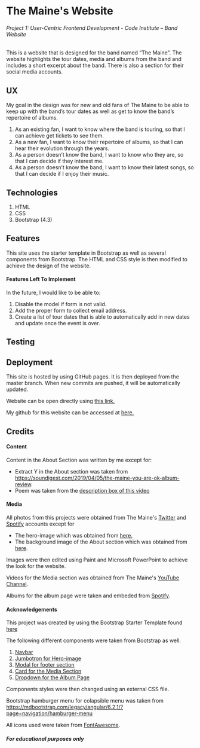 # The Maine's Website
###### Project 1: User-Centric Frontend Development - Code Institute – Band Website
This is a website that is designed for the band named “The Maine”. The website highlights the tour dates, media and albums from the band and includes a short excerpt about the band. There is also a section for their social media accounts.

## UX
My goal in the design was for new and old fans of The Maine to be able to keep up with the band’s tour dates as well as get to know the band’s repertoire of albums.
1. As an existing fan, I want to know where the band is touring, so that I can achieve get tickets to see them.
2. As a new fan, I want to know their repertoire of albums, so that I can hear their evolution through the years.
3. As a person doesn’t know the band, I want to know who they are, so that I can decide if they interest me.
4. As a person doesn’t know the band, I want to know their latest songs, so that I can decide if I enjoy their music.

## Technologies
1.	HTML
2.	CSS
3.	Bootstrap (4.3)

## Features
This site uses the starter template in Bootstrap as well as several components from Bootstrap. The HTML and CSS style is then modified to achieve the design of the website.

#### Features Left To Implement
In the future, I would like to be able to:
1.	Disable the model if form is not valid.
2.	Add the proper form to collect email address.
3.	Create a list of tour dates that is able to automatically add in new dates and update once the event is over.  

## Testing



## Deployment
This site is hosted by using GitHub pages.
It is then deployed from the master branch.
When new commits are pushed, it will be automatically updated.

Website can be open directly using [this link.](https://diyanah08.github.io/project1-themainewebsite/)

My github for this website can be accessed at [here.](https://github.com/diyanah08/project1-themainewebsite)

## Credits
#### Content
Content in the About Section was written by me except for:
- Extract Y in the About section was taken from https://soundigest.com/2019/04/05/the-maine-you-are-ok-album-review.
- Poem was taken from the [description box of this video](https://www.youtube.com/watch?v=--25CSFCMM8)

#### Media
All photos from this projects were obtained from The Maine's [Twitter](https://twitter.com/themaine?ref_src=twsrc%5Egoogle%7Ctwcamp%5Eserp%7Ctwgr%5Eauthor) and [Spotify](https://open.spotify.com/artist/4o0pNHbyj36LPvukNqEug0) accounts except for
- The hero-image which was obtained from [here.](https://www.thedailylistening.com/listen-the-maine-numb-without-you/
)
- The background image of the About section which was obtained from [here](https://shop.rocksound.tv/collections/the-maine/products/rock-sound-issue-251-the-maine).

Images were then edited using Paint and Microsoft PowerPoint to achieve the look for the website.

Videos for the Media section was obtained from The Maine's [YouTube Channel](https://www.youtube.com/channel/UCiBBtnxr0y43SuKEw5hUGhQ).

Albums for the album page were taken and embeded from [Spotify](https://open.spotify.com/artist/4o0pNHbyj36LPvukNqEug0).

#### Acknowledgements
This project was created by using the Bootstrap Starter Template found [here](https://getbootstrap.com/docs/4.3/getting-started/introduction/)

The following different components were taken from Bootstrap as well.
1. [Navbar](https://getbootstrap.com/docs/4.3/components/navbar/)
2. [Jumbotron for Hero-image](https://getbootstrap.com/docs/4.3/components/jumbotron/)
3. [Modal for footer section](https://getbootstrap.com/docs/4.3/components/modal/)
4. [Card for the Media Section](https://getbootstrap.com/docs/4.3/components/card/)
5. [Dropdown for the Album Page](https://getbootstrap.com/docs/4.3/components/dropdowns/)

Components styles were then changed using an external CSS file.

Bootstrap hamburger menu for colapsible menu was taken from https://mdbootstrap.com/legacy/angular/6.2.1/?page=navigation/hamburger-menu

All icons used were taken from [FontAwesome](fontawesome.com).

##### **For educational purposes only**